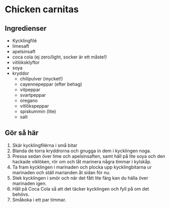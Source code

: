 # Chicken carnitas

## Ingredienser

- Kycklingfilé
- limesaft
- apelsinsaft
- coca cola (ej zero/light, socker är ett måste!)
- vitlöksklyftor
- soya
- kryddor
  - chilipulver (mycket!)
  - cayennepeppar (efter behag)
  - vitpeppar
  - svartpeppar
  - oregano
  - vitlökspeppar
  - spiskummin (lite)
  - salt

## Gör så här

1. Skär kycklingfilérna i små bitar
2. Blanda de torra kryddrorna och gnugga in dem i kycklingen noga.
3. Pressa sedan över lime och apelsinsaften, samt häll på lite soya och den hackade viklöken, rör om och låt marinera några timmar i kylskåp.
4. Ta fram kycklingen i marinaden och plocka upp kycklingbitarna ur marinaden och ställ marianden åt sidan för nu.
5. Stek kycklingen i smör och när det fått lite färg kan du hälla över marinaden igen. 
6. Håll på Coca Cola så att det täcker kycklingen och fyll på om det behövs. 
7. Småkoka i ett par timmar.
